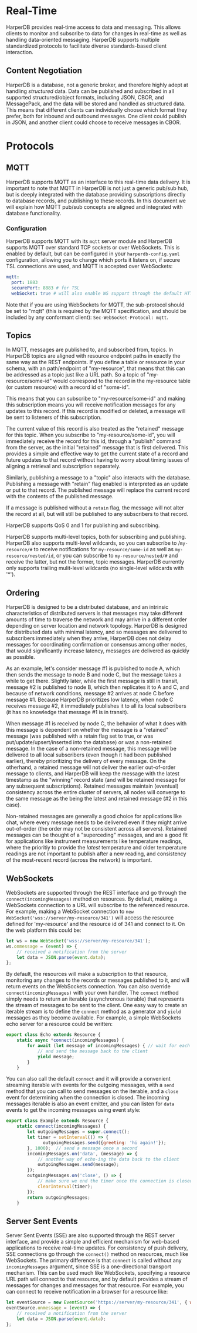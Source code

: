 # Real-Time
HarperDB provides real-time access to data and messaging. This allows clients to monitor and subscribe to data for changes in real-time as well as handling data-oriented messaging. HarperDB supports multiple standardized protocols to facilitate diverse standards-based client interaction. 

## Content Negotiation
HarperDB is a database, not a generic broker, and therefore highly adept at handling _structured_ data. Data can be published and subscribed in all supported structured/object formats, including JSON, CBOR, and MessagePack, and the data will be stored and handled as structured data. This means that different clients can individually choose which format they prefer, both for inbound and outbound messages. One client could publish in JSON, and another client could choose to receive messages in CBOR.

# Protocols
## MQTT
HarperDB supports MQTT as an interface to this real-time data delivery. It is important to note that MQTT in HarperDB is not just a generic pub/sub hub, but is deeply integrated with the database providing subscriptions directly to database records, and publishing to these records. In this document we will explain how MQTT pub/sub concepts are aligned and integrated with database functionality.

### Configuration
HarperDB supports MQTT with its `mqtt` server module and HarperDB supports MQTT over standard TCP sockets or over WebSockets. This is enabled by default, but can be configured in your `harperdb-config.yaml` configuration, allowing you to change which ports it listens on, if secure TSL connections are used, and MQTT is accepted over WebSockets:
```yaml
mqtt:
  port: 1883
  securePort: 8883 # for TSL
  webSocket: true # will also enable WS support through the default HTTP interface/port
```
Note that if you are using WebSockets for MQTT, the sub-protocol should be set to "mqtt" (this is required by the MQTT specification, and should be included by any conformant client): `Sec-WebSocket-Protocol: mqtt`.

## Topics
In MQTT, messages are published to, and subscribed from, topics. In HarperDB topics are aligned with resource endpoint paths in exactly the same way as the REST endpoints. If you define a table or resource in your schema, with an path/endpoint of "my-resource", that means that this can be addressed as a topic just like a URL path. So a topic of "my-resource/some-id" would correspond to the record in the my-resource table (or custom resource) with a record id of "some-id".

This means that you can subscribe to "my-resource/some-id" and making this subscription means you will receive notification messages for any updates to this record. If this record is modified or deleted, a message will be sent to listeners of this subscription.

The current value of this record is also treated as the "retained" message for this topic. When you subscribe to "my-resource/some-id", you will immediately receive the record for this id, through a "publish" command from the server, as the initial "retained" message that is first delivered. This provides a simple and effective way to get the current state of a record and future updates to that record without having to worry about timing issues of aligning a retrieval and subscription separately.

Similarly, publishing a message to a "topic" also interacts with the database. Publishing a message with "retain" flag enabled is interpreted as an update or put to that record. The published message will replace the current record with the contents of the published message.

If a message is published without a `retain` flag, the message will not alter the record at all, but will still be published to any subscribers to that record.

HarperDB supports QoS 0 and 1 for publishing and subscribing.

HarperDB supports multi-level topics, both for subscribing and publishing. HarperDB also supports multi-level wildcards, so you can subscribe to /`my-resource/#` to receive notifications for `my-resource/some-id` as well as `my-resource/nested/id`, or you can subscribe to `my-resource/nested/#` and receive the latter, but not the former, topic messages. HarperDB currently only supports trailing mulit-level wildcards (no single-level wildcards with '*').

## Ordering
HarperDB is designed to be a distributed database, and an intrinsic characteristics of distributed servers is that messages may take different amounts of time to traverse the network and may arrive in a different order depending on server location and network topology. HarperDB is designed for distributed data with minimal latency, and so messages are delivered to subscribers immediately when they arrive, HarperDB does not delay messages for coordinating confirmation or consensus among other nodes, that would significantly increase latency, messages are delivered as quickly as possible.

As an example, let's consider message #1 is published to node A, which then sends the message to node B and node C, but the message takes a while to get there. Slightly later, while the first message is still in transit, message #2 is published to node B, which then replicates it to A and C, and because of network conditions, message #2 arrives at node C before message #1. Because HarperDB prioritizes low latency, when node C receives message #2, it immediately publishes it to all its local subscribers (it has no knowledge that message #1 is in transit).

When message #1 is received by node C, the behavior of what it does with this message is dependent on whether the message is a "retained" message (was published with a retain flag set to true, or was put/update/upsert/inserted into the database) or was a non-retained message. In the case of a non-retained message, this message will be delivered to all local subscribers (even though it had been published earlier), thereby prioritizing the delivery of every message. On the otherhand, a retained message will not deliver the earlier out-of-order message to clients, and HarperDB will keep the message with the latest timestamp as the "winning" record state (and will be retained message for any subsequent subscriptions). Retained messages maintain (eventual) consistency across the entire cluster of servers, all nodes will converge to the same message as the being the latest and retained message (#2 in this case).

Non-retained messages are generally a good choice for applications like chat, where every message needs to be delivered even if they might arrive out-of-order (the order may not be consistent across all servers). Retained messages can be thought of a "superceding" messages, and are a good fit for applications like instrument measurements like temperature readings, where the prioritiy to provide the _latest_ temperature and older temperature readings are not important to publish after a new reading, and consistency of the most-recent record (across the network) is important.

## WebSockets
WebSockets are supported through the REST interface and go through the `connect(incomingMessages)` method on resources. By default, making a WebSockets connection to a URL will subscribe to the referenced resource. For example, making a WebSocket connection to `new WebSocket('wss://server/my-resource/341')` will access the resource defined for 'my-resource' and the resource id of 341 and connect to it. On the web platform this could be:
```javascript
let ws = new WebSocket('wss://server/my-resource/341');
ws.onmessage = (event) => {
	// received a notification from the server
	let data = JSON.parse(event.data);
};
```


By default, the resources will make a subscription to that resource, monitoring any changes to the records or messages published to it, and will return events on the WebSockets connection. You can also override `connect(incomingMessages)` with your own handler. The `connect` method simply needs to return an iterable (asynchronous iterable) that represents the stream of messages to be sent to the client. One easy way to create an iterable stream is to define the `connect` method as a generator and `yield` messages as they become available. For example, a simple WebSockets echo server for a resource could be written:
```javascript
export class Echo extends Resource {
	static async *connect(incomingMessages) {
		for await (let message of incomingMessages) { // wait for each incoming message from the client
			// and send the message back to the client
			yield message;
		}
	}
```
You can also call the default `connect` and it will provide a convenient streaming iterable with events for the outgoing messages, with a `send` method that you can call to send messages on the iterable, and a `close` event for determining when the connection is closed. The incoming messages iterable is also an event emitter, and you can listen for `data` events to get the incoming messages using event style:
```javascript
export class Example extends Resource {
	static connect(incomingMessages) {
		let outgoingMessages = super.connect();
		let timer = setInterval(() => {
			  outgoingMessages.send({greeting: 'hi again!'});
		}, 1000);  // send a message once a second
		incomingMessages.on('data', (message) => {
			// another way of echo-ing the data back to the client
			outgoingMessages.send(message);
		});
		outgoingMessages.on('close', () => {
			// make sure we end the timer once the connection is closed
			clearInterval(timer);
		});
		return outgoingMessages;
	}
```

## Server Sent Events
Server Sent Events (SSE) are also supported through the REST server interface, and provide a simple and efficient mechanism for web-based applications to receive real-time updates. For consistency of push delivery, SSE connections go through the `connect()` method on resources, much like WebSockets. The primary difference is that `connect` is called without any `incomingMessages` argument, since SSE is a one-directional transport mechanism. This can be used much like WebSockets, specifying a resource URL path will connect to that resource, and by default provides a stream of messages for changes and messages for that resource. For example, you can connect to receive notification in a browser for a resource like: 
```javascript
let eventSource = new EventSource('https://server/my-resource/341', { withCredentials: true });
eventSource.onmessage = (event) => {
	// received a notification from the server
	let data = JSON.parse(event.data);
};
```

